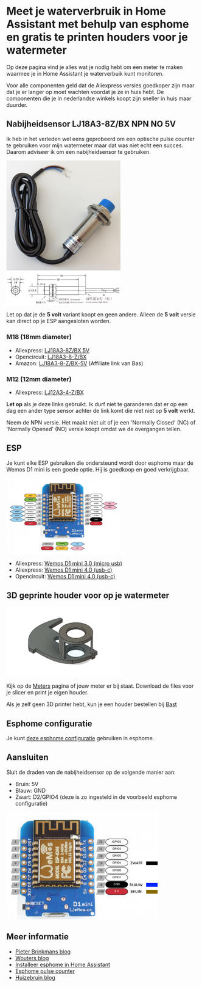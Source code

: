 # Meet je waterverbruik in Home Assistant met behulp van esphome en gratis te printen houders voor je watermeter

Op deze pagina vind je alles wat je nodig hebt om een meter te maken waarmee je in Home Assistant je waterverbuik kunt monitoren.

Voor alle componenten geld dat de Aliexpress versies goedkoper zijn maar dat je er langer op moet wachten voordat je ze in huis hebt. De componenten die je in nederlandse winkels koopt zijn sneller in huis maar duurder.

## Nabijheidsensor LJ18A3-8Z/BX NPN NO 5V
Ik heb in het verleden wel eens geprobeerd om een optische pulse counter te gebruiken voor mijn watermeter maar dat was niet echt een succes. Daarom adviseer ik om een nabijheidsensor te gebruiken.

<img src="images/sensor.png" alt="LJ18A3-8Z/BX 5V" width="300"/>
<img src="images/diagram.png" alt="LJ18A3-8Z/BX diagram" width="300"/>

Let op dat je de **5 volt** variant koopt en geen andere. Alleen de **5 volt** versie kan direct op je ESP aangesloten worden.

### M18 (18mm diameter)
- Aliexpress: [LJ18A3-8Z/BX 5V](https://nl.aliexpress.com/item/1005001342927135.html)
- Opencircuit: [LJ18A3-8-Z/BX](https://opencircuit.nl/product/lj18a3-8-z-bx-5v-nabijheids-sensor-n-o-npn-8mm)
- Amazon: [LJ18A3-8-Z/BX-5V](https://amzn.to/3xtTYy9) (Affiliate link van Bas)

### M12 (12mm diameter)
- Aliexpress: [LJ12A3-4-Z/BX](https://www.aliexpress.com/item/32553311139.html)

**Let op** als je deze links gebruikt. Ik durf niet te garanderen dat er op een dag een ander type sensor achter de link komt die niet niet op **5 volt** werkt.

Neem de NPN versie. Het maakt niet uit of je een 'Normally Closed' (NC) of 'Normally Opened' (NO) versie koopt omdat we de overgangen tellen.

## ESP
Je kunt elke ESP gebruiken die ondersteund wordt door esphome maar de Wemos D1 mini is een goede optie. Hij is goedkoop en goed verkrijgbaar.

<img src="images/esp8266-wemos-d1-mini.png" alt="Wemos D1 Mini" width="300"/>

- Aliexpress: [Wemos D1 mini 3.0 (micro usb)](https://nl.aliexpress.com/item/32651747570.html)
- Aliexpress: [Wemos D1 mini 4.0 (usb-c)](https://nl.aliexpress.com/item/1005004527213280.html)
- Opencircuit: [Wemos D1 mini 4.0 (usb-c)](https://opencircuit.nl/product/wemos-d1-mini-v4.0-wifi-module)


## 3D geprinte houder voor op je watermeter

<img src="meters/aquadis_itron_tu1m15/aquadis_itron_tu1m15.png" alt="LJ18A3-8Z/BX" width="300"/>

Kijk op de [Meters](meters) pagina of jouw meter er bij staat. Download de files voor je slicer en print je eigen houder.

Als je zelf geen 3D printer hebt, kun je een houder bestellen bij [Bast](https://www.bast-hout.nl/)

## Esphome configuratie

Je kunt [deze esphome configuratie](yaml/watermeter.yaml) gebruiken in esphome. 

## Aansluiten
Sluit de draden van de nabijheidsensor op de volgende manier aan:
- Bruin: 5V
- Blauw: GND
- Zwart: D2/GPIO4 (deze is zo ingesteld in de voorbeeld esphome configuratie)

<img src="images/aansluiten.png" alt="Aansluiten Wemos D1" width="400"/>

## Meer informatie

- [Pieter Brinkmans blog](https://www.pieterbrinkman.com/2022/02/02/build-a-cheap-water-usage-sensor-using-esphome-home-assistant-and-a-proximity-sensor/)
- [Wouters blog](https://www.twoenter.nl/blog/domotica/watermeter-in-home-assistant-met-esphome/)
- [Installeer esphome in Home Assistant](https://esphome.io/guides/getting_started_hassio.html)
- [Esphome pulse counter](https://esphome.io/components/sensor/pulse_counter.html)
- [Huizebruin blog](https://www.huizebruin.nl/home-assistant/esphome/watermeter-uitlezen-in-home-assistant-met-esphome/_)
